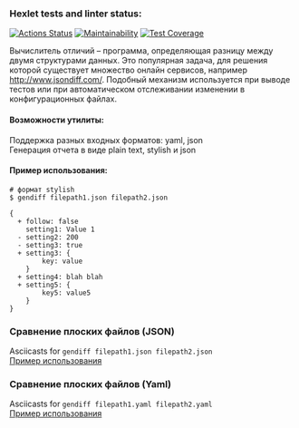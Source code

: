 ### Hexlet tests and linter status:
[![Actions Status](https://github.com/gr8arty/frontend-project-lvl2/workflows/hexlet-check/badge.svg)](https://github.com/gr8arty/frontend-project-lvl2/actions) 
[![Maintainability](https://api.codeclimate.com/v1/badges/e33d4ebc94e1ae19261d/maintainability)](https://codeclimate.com/github/gr8arty/frontend-project-lvl2/maintainability)
[![Test Coverage](https://api.codeclimate.com/v1/badges/e941519be69b44d056b0/test_coverage)](https://codeclimate.com/github/gr8arty/frontend-project-lvl2/test_coverage)

Вычислитель отличий – программа, определяющая разницу между двумя структурами данных. Это популярная задача, для решения которой существует множество онлайн сервисов, например http://www.jsondiff.com/. Подобный механизм используется при выводе тестов или при автоматическом отслеживании изменении в конфигурационных файлах.

#### Возможности утилиты:

Поддержка разных входных форматов: yaml, json \
Генерация отчета в виде plain text, stylish и json

#### Пример использования:

```
# формат stylish
$ gendiff filepath1.json filepath2.json

{
  + follow: false
    setting1: Value 1
  - setting2: 200
  - setting3: true
  + setting3: {
        key: value
    }
  + setting4: blah blah
  + setting5: {
        key5: value5
    }
}
```

### Сравнение плоских файлов (JSON)

Asciicasts for ```gendiff filepath1.json filepath2.json```  \
[Пример использования](https://asciinema.org/a/4Hp57Jo3Gz4TxKn3wwLNAUpaF)

### Сравнение плоских файлов (Yaml)

Asciicasts for ```gendiff filepath1.yaml filepath2.yaml```  \
[Пример использования](https://asciinema.org/a/v7UAeuKAtWXnphPmPTkqgpHyZ)

